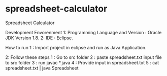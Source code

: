 # spreadsheet-calculator
Spreadsheet Calculator 

Development Envorenment
1: Programming Language and Version : Oracle JDK Version 1.8.
2: IDE : Eclipse.

How to run
1 :  Import project in eclipse and run as Java Application.

2: Follow these steps
    1 : Go to src folder
    2 : paste  spreadsheet.txt  input file to src folder 
    3 : run javac *.java 
    4 : Provide input in spreadsheet.txt
    5 : cat spreadsheet.txt | java Spreadsheet 
